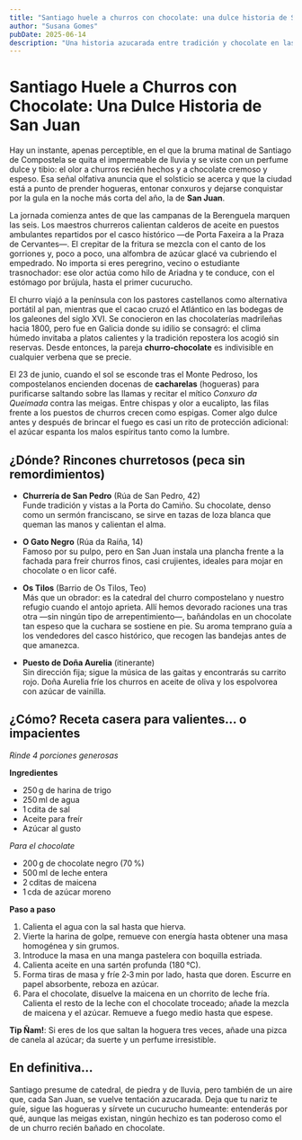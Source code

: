 ```yaml
---
title: "Santiago huele a churros con chocolate: una dulce historia de San Juan"
author: "Susana Gomes"
pubDate: 2025-06-14
description: "Una historia azucarada entre tradición y chocolate en las calles de Santiago durante la víspera de San Juan."
---
```


# Santiago Huele a Churros con Chocolate: Una Dulce Historia de San Juan

Hay un instante, apenas perceptible, en el que la bruma matinal de Santiago de Compostela se quita el impermeable de lluvia y se viste con un perfume dulce y tibio: el olor a churros recién hechos y a chocolate cremoso y espeso. Esa señal olfativa anuncia que el solsticio se acerca y que la ciudad está a punto de prender hogueras, entonar conxuros y dejarse conquistar por la gula en la noche más corta del año, la de **San Juan**.

La jornada comienza antes de que las campanas de la Berenguela marquen las seis. Los maestros churreros calientan calderos de aceite en puestos ambulantes repartidos por el casco histórico —de Porta Faxeira a la Praza de Cervantes—. El crepitar de la fritura se mezcla con el canto de los gorriones y, poco a poco, una alfombra de azúcar glacé va cubriendo el empedrado. No importa si eres peregrino, vecino o estudiante trasnochador: ese olor actúa como hilo de Ariadna y te conduce, con el estómago por brújula, hasta el primer cucurucho.

El churro viajó a la península con los pastores castellanos como alternativa portátil al pan, mientras que el cacao cruzó el Atlántico en las bodegas de los galeones del siglo XVI. Se conocieron en las chocolaterías madrileñas hacia 1800, pero fue en Galicia donde su idilio se consagró: el clima húmedo invitaba a platos calientes y la tradición repostera los acogió sin reservas. Desde entonces, la pareja **churro‑chocolate** es indivisible en cualquier verbena que se precie.

El 23 de junio, cuando el sol se esconde tras el Monte Pedroso, los compostelanos encienden docenas de **cacharelas** (hogueras) para purificarse saltando sobre las llamas y recitar el mítico *Conxuro da Queimada* contra las meigas. Entre chispas y olor a eucalipto, las filas frente a los puestos de churros crecen como espigas. Comer algo dulce antes y después de brincar el fuego es casi un rito de protección adicional: el azúcar espanta los malos espíritus tanto como la lumbre.

## ¿Dónde? Rincones churretosos (peca sin remordimientos)

- **Churrería de San Pedro** (Rúa de San Pedro, 42)\
  Funde tradición y vistas a la Porta do Camiño. Su chocolate, denso como un sermón franciscano, se sirve en tazas de loza blanca que queman las manos y calientan el alma.

- **O Gato Negro** (Rúa da Raíña, 14)\
  Famoso por su pulpo, pero en San Juan instala una plancha frente a la fachada para freír churros finos, casi crujientes, ideales para mojar en chocolate o en licor café.

- **Os Tilos** (Barrio de Os Tilos, Teo)\
  Más que un obrador: es la catedral del churro compostelano y nuestro refugio cuando el antojo aprieta. Allí hemos devorado raciones una tras otra —sin ningún tipo de arrepentimiento—, bañándolas en un chocolate tan espeso que la cuchara se sostiene en pie. Su aroma temprano guía a los vendedores del casco histórico, que recogen las bandejas antes de que amanezca.

- **Puesto de Doña Aurelia** (itinerante)\
  Sin dirección fija; sigue la música de las gaitas y encontrarás su carrito rojo. Doña Aurelia fríe los churros en aceite de oliva y los espolvorea con azúcar de vainilla.

## ¿Cómo? Receta casera para valientes… o impacientes

*Rinde 4 porciones generosas*

**Ingredientes**

- 250 g de harina de trigo
- 250 ml de agua
- 1 cdita de sal
- Aceite para freír
- Azúcar al gusto

*Para el chocolate*

- 200 g de chocolate negro (70 %)
- 500 ml de leche entera
- 2 cditas de maicena
- 1 cda de azúcar moreno

**Paso a paso**

1. Calienta el agua con la sal hasta que hierva.
2. Vierte la harina de golpe, remueve con energía hasta obtener una masa homogénea y sin grumos.
3. Introduce la masa en una manga pastelera con boquilla estriada.
4. Calienta aceite en una sartén profunda (180 °C).
5. Forma tiras de masa y fríe 2‑3 min por lado, hasta que doren. Escurre en papel absorbente, reboza en azúcar.
6. Para el chocolate, disuelve la maicena en un chorrito de leche fría. Calienta el resto de la leche con el chocolate troceado; añade la mezcla de maicena y el azúcar. Remueve a fuego medio hasta que espese.

**Tip Ñam!**: Si eres de los que saltan la hoguera tres veces, añade una pizca de canela al azúcar; da suerte y un perfume irresistible.

## En definitiva...

Santiago presume de catedral, de piedra y de lluvia, pero también de un aire que, cada San Juan, se vuelve tentación azucarada. Deja que tu nariz te guíe, sigue las hogueras y sírvete un cucurucho humeante: entenderás por qué, aunque las meigas existan, ningún hechizo es tan poderoso como el de un churro recién bañado en chocolate.

